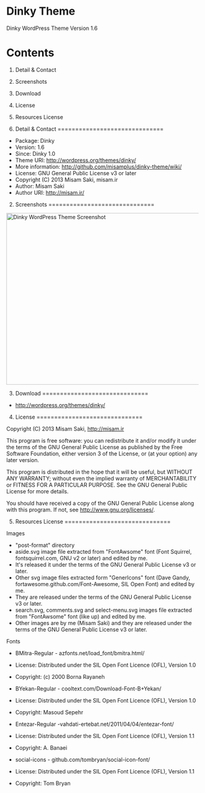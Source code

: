 Dinky Theme
==========

Dinky WordPress Theme Version 1.6

Contents
==============================

1. Detail & Contact
2. Screenshots
3. Download
4. License
5. Resources License

1. Detail & Contact
==============================

* Package: Dinky
* Version: 1.6
* Since: Dinky 1.0
* Theme URI: http://wordpress.org/themes/dinky/
* More information: http://github.com/misamplus/dinky-theme/wiki/
* License: GNU General Public License v3 or later
* Copyright (C) 2013  Misam Saki, misam.ir
* Author: Misam Saki
* Author URI: http://misam.ir/

2. Screenshots
==============================

<img src="https://raw.github.com/misamplus/dinky-theme/master/screenshot.png" alt="Dinky WordPress Theme Screenshot" title="Screenshot" width="600px" height="450px" />

3. Download
==============================

* http://wordpress.org/themes/dinky/

4. License
==============================

Copyright (C) 2013  Misam Saki, http://misam.ir

This program is free software: you can redistribute it and/or modify
it under the terms of the GNU General Public License as published by
the Free Software Foundation, either version 3 of the License, or
(at your option) any later version.

This program is distributed in the hope that it will be useful,
but WITHOUT ANY WARRANTY; without even the implied warranty of
MERCHANTABILITY or FITNESS FOR A PARTICULAR PURPOSE.  See the
GNU General Public License for more details.

You should have received a copy of the GNU General Public License
along with this program.  If not, see <http://www.gnu.org/licenses/>.

5. Resources License
==============================

Images
* "post-format" directory
 * aside.svg image file extracted from "FontAwsome" font (Font Squirrel, fontsquirrel.com, GNU v2 or later) and edited by me.
  * It's released it under the terms of the GNU General Public License v3 or later.
 * Other svg image files extracted form "GenerIcons" font (Dave Gandy, fortawesome.github.com/Font-Awesome, SIL Open Font) and edited by me.
  * They are released under the terms of the GNU General Public License v3 or later.
* search.svg, comments.svg and select-menu.svg images file extracted from "FontAwsome" font (like up) and edited by me.
* Other images are by me (Misam Saki) and they are released under the terms of the GNU General Public License v3 or later.

Fonts
* BMitra-Regular - azfonts.net/load_font/bmitra.html/
 * License: Distributed under the SIL Open Font Licence (OFL), Version 1.0
 * Copyright: (c) 2000 Borna Rayaneh

* BYekan-Regular - ​cooltext.com/Download-Font-B+Yekan/
 * License: Distributed under the SIL Open Font Licence (OFL), Version 1.0
 * Copyright: Masoud Sepehr

* Entezar-Regular - ​vahdati-ertebat.net/2011/04/04/entezar-font/
 * License: Distributed under the SIL Open Font Licence (OFL), Version 1.1
 * Copyright: A. Banaei

* social-icons - ​github.com/tombryan/social-icon-font/
 * License: Distributed under the SIL Open Font Licence (OFL), Version 1.1
 * Copyright: Tom Bryan